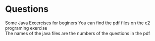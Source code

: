 # Questions
Some Java Excercises for beginers
You can find the pdf files on the c2 programing exercise\
The names of the java files are the numbers of the questions in the pdf
